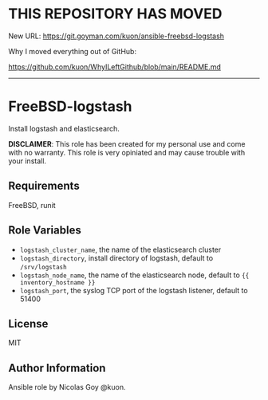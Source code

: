 
# THIS REPOSITORY HAS MOVED

New URL: https://git.goyman.com/kuon/ansible-freebsd-logstash

Why I moved everything out of GitHub:

https://github.com/kuon/WhyILeftGithub/blob/main/README.md

----

FreeBSD-logstash
================

Install logstash and elasticsearch.


**DISCLAIMER**: This role has been created for my personal use and come with
no warranty. This role is very opiniated and may cause trouble with your install.



Requirements
------------

FreeBSD, runit

Role Variables
--------------


- `logstash_cluster_name`, the name of the elasticsearch cluster
- `logstash_directory`, install directory of logstash, default to `/srv/logstash` 
- `logstash_node_name`, the name of the elasticsearch node, default to `{{ inventory_hostname }}`
- `logstash_port`, the syslog TCP port of the logstash listener, default to 51400


License
-------

MIT

Author Information
------------------

Ansible role by Nicolas Goy @kuon.

